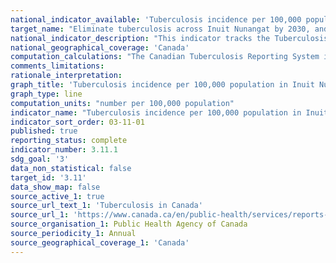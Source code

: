 ```yaml
---
national_indicator_available: 'Tuberculosis incidence per 100,000 population in Inuit Nunangat'
target_name: "Eliminate tuberculosis across Inuit Nunangat by 2030, and reducing the incidence of active tuberculosis by at least 50% by 2025"
national_indicator_description: "This indicator tracks the Tuberculosis incidence rate per 100,000 population in Inuit Nunangat"
national_geographical_coverage: 'Canada' 
computation_calculations: "The Canadian Tuberculosis Reporting System is a case-based surveillance system that maintains non-nominal data on people diagnosed with active TB disease in Canada. Data are collected annually from the provinces and territories, analyzed by the Public Health Agency of Canada and validated by each province and territory."
comments_limitations:
rationale_interpretation:
graph_title: 'Tuberculosis incidence per 100,000 population in Inuit Nunangat'
graph_type: line
computation_units: "number per 100,000 population"
indicator_name: "Tuberculosis incidence per 100,000 population in Inuit Nunangat"
indicator_sort_order: 03-11-01
published: true
reporting_status: complete
indicator_number: 3.11.1
sdg_goal: '3'
data_non_statistical: false
target_id: '3.11'
data_show_map: false
source_active_1: true
source_url_text_1: 'Tuberculosis in Canada'
source_url_1: 'https://www.canada.ca/en/public-health/services/reports-publications/canada-communicable-disease-report-ccdr/monthly-issue/2019-45/issue-2-february-7-2019/article-4-tuberculosis-in-canada.html'
source_organisation_1: Public Health Agency of Canada
source_periodicity_1: Annual
source_geographical_coverage_1: 'Canada'
---
```

